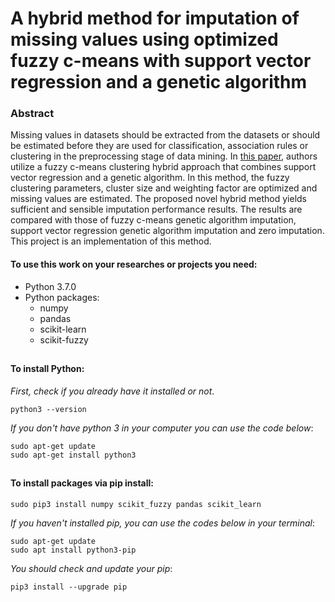 # A hybrid method for imputation of missing values using optimized fuzzy c-means with support vector regression and a genetic algorithm

### Abstract

Missing values in datasets should be extracted from the datasets or should be estimated before they are used for classification, association rules or clustering in the preprocessing stage of data mining. In [this paper](https://www.sciencedirect.com/science/article/pii/S0020025513000789), authors utilize a fuzzy c-means clustering hybrid approach that combines support vector regression and a genetic algorithm. In this method, the fuzzy clustering parameters, cluster size and weighting factor are optimized and missing values are estimated. The proposed novel hybrid method yields sufficient and sensible imputation performance results. The results are compared with those of fuzzy c-means genetic algorithm imputation, support vector regression genetic algorithm imputation and zero imputation. This project is an implementation of this method.

#### To use this work on your researches or projects you need:
* Python 3.7.0
* Python packages:
	* numpy
	* pandas
	* scikit-learn
	* scikit-fuzzy

##

#### To install Python:
_First, check if you already have it installed or not_.
~~~~
python3 --version
~~~~
_If you don't have python 3 in your computer you can use the code below_:
~~~~
sudo apt-get update
sudo apt-get install python3
~~~~
##

#### To install packages via pip install:
~~~~
sudo pip3 install numpy scikit_fuzzy pandas scikit_learn
~~~~
_If you haven't installed pip, you can use the codes below in your terminal_:
~~~~
sudo apt-get update
sudo apt install python3-pip
~~~~
_You should check and update your pip_:
~~~~
pip3 install --upgrade pip
~~~~
##
